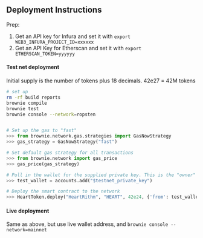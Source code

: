 ## Deployment Instructions

Prep:

1. Get an API key for Infura and set it with `export WEB3_INFURA_PROJECT_ID=xxxxxx`
2. Get an API Key for Etherscan and set it with `export ETHERSCAN_TOKEN=yyyyyy`

#### Test net deployment

Initial supply is the number of tokens plus 18 decimals.
42e27 = 42M tokens

```sh
# set up
rm -rf build reports
brownie compile
brownie test
brownie console --network=ropsten
```

```python

# Set up the gas to "fast"
>>> from brownie.network.gas.strategies import GasNowStrategy
>>> gas_strategy = GasNowStrategy("fast")

# Set default gas strategy for all transactions
>>> from brownie.network import gas_price
>>> gas_price(gas_strategy)

# Pull in the wallet for the supplied private key. This is the "owner" of the smart contract
>>> test_wallet = accounts.add("$testnet_private_key")

# Deploy the smart contract to the network
>>> HeartToken.deploy("HeartRithm", "HEART", 42e24, {'from': test_wallet}, publish_source=True)

```

#### Live deployment

Same as above, but use live wallet address, and `brownie console --network=mainnet`


